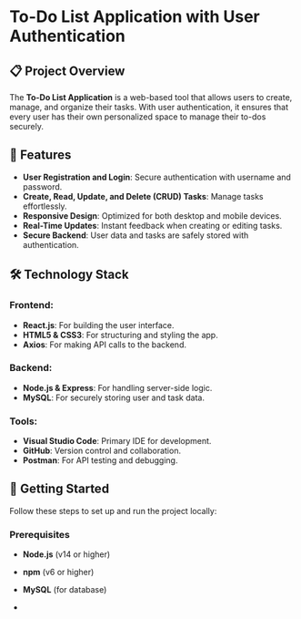 # To-Do List Application with User Authentication

## 📋 Project Overview
The **To-Do List Application** is a web-based tool that allows users to create, manage, and organize their tasks. With user authentication, it ensures that every user has their own personalized space to manage their to-dos securely.

## 🌟 Features
- **User Registration and Login**: Secure authentication with username and password.
- **Create, Read, Update, and Delete (CRUD) Tasks**: Manage tasks effortlessly.
- **Responsive Design**: Optimized for both desktop and mobile devices.
- **Real-Time Updates**: Instant feedback when creating or editing tasks.
- **Secure Backend**: User data and tasks are safely stored with authentication.

## 🛠️ Technology Stack
### Frontend:
- **React.js**: For building the user interface.
- **HTML5 & CSS3**: For structuring and styling the app.
- **Axios**: For making API calls to the backend.

### Backend:
- **Node.js & Express**: For handling server-side logic.
- **MySQL**: For securely storing user and task data.

### Tools:
- **Visual Studio Code**: Primary IDE for development.
- **GitHub**: Version control and collaboration.
- **Postman**: For API testing and debugging.

## 🚀 Getting Started
Follow these steps to set up and run the project locally:

### Prerequisites
- **Node.js** (v14 or higher)
- **npm** (v6 or higher)
- **MySQL** (for database)

- 
